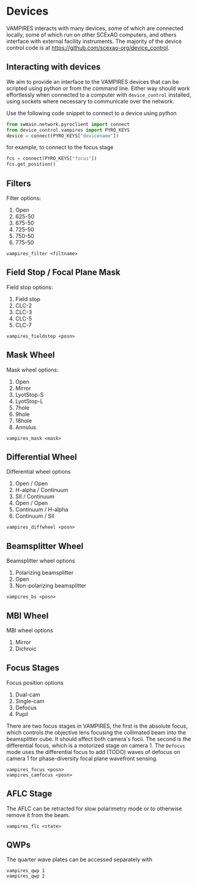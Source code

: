 # Devices

VAMPIRES interacts with many devices, some of which are connected locally, some of which run on other SCExAO computers, and others interface with external facility instruments. The majority of the device control code is at https://github.com/scexao-org/device_control.


## Interacting with devices

We aim to provide an interface to the VAMPIRES devices that can be scripted using python or from the command line. Either way should work effortlessly when connected to a computer with `device_control` installed, using sockets where necessary to communicate over the network.

Use the following code snippet to connect to a device using python
```python
from swmain.network.pyroclient import connect
from device_control.vampires import PYRO_KEYS
device = connect(PYRO_KEYS["devicename"])
```
for example, to connect to the focus stage

```python
fcs = connect(PYRO_KEYS["focus"])
fcs.get_position()
```

## Filters

Filter options:
1. Open
2. 625-50
3. 675-50
4. 725-50
6. 750-50
7. 775-50


```
vampires_filter <filtname>
```

## Field Stop / Focal Plane Mask

Field stop options:
1. Field stop
2. CLC-2
3. CLC-3
4. CLC-5
5. CLC-7


```
vampires_fieldstop <posn>
```

## Mask Wheel

Mask wheel options:
1. Open
2. Mirror
3. LyotStop-S
4. LyotStop-L
5. 7hole
6. 9hole
7. 18hole
8. Annulus

```
vampires_mask <mask>
```

## Differential Wheel

Differential wheel options
1. Open / Open
2. H-alpha / Continuum
3. SII / Continuum
4. Open / Open
5. Continuum / H-alpha
6. Continuum / SII

```
vampires_diffwheel <posn>
```

## Beamsplitter Wheel

Beamsplitter wheel options
1. Polarizing beamsplitter
2. Open
3. Non-polarizing beamsplitter

```
vampires_bs <posn>
```

## MBI Wheel

MBI wheel options
1. Mirror
2. Dichroic

## Focus Stages

Focus position options
1. Dual-cam
2. Single-cam
3. Defocus
4. Pupil

There are two focus stages in VAMPIRES, the first is the absolute focus, which controls the objective lens focusing the collimated beam into the beamsplitter cube. It should affect both camera's focii. The second is the differential focus, which is a motorized stage on camera 1. The `Defocus` mode uses the differential focus to add (TODO) waves of defocus on camera 1 for phase-diversity focal plane wavefront sensing.

```
vampires_focus <posn>
vampires_camfocus <posn>
```

## AFLC Stage

The AFLC can be retracted for slow polarimetry mode or to otherwise remove it from the beam.

```
vampires_flc <state>
```


## QWPs

The quarter wave plates can be accessed separately with

```
vampires_qwp 1
vampires_qwp 2
```


